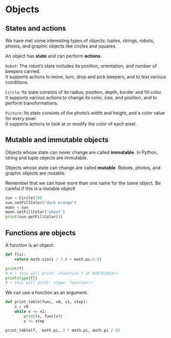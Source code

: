 # Objects

## States and actions

We have met some interesting types of objects: tuples, strings, robots, photos, and graphic objects like circles and squares.

An object has **state** and can perform **actions**.

`Robot`: The robot’s state includes its position, orientation, and number of beepers carried.  
It supports actions to move, turn, drop and pick beepers, and to test various conditions.

`Circle`: Its state consists of its radius, position, depth, border and fill color.  
It supports various actions to change its color, size, and position, and to perform transformations.

`Picture`: Its state consists of the photo’s width and height, and a color value for every pixel.  
It supports actions to look at or modify the color of each pixel.

## Mutable and immutable objects

Objects whose state can never change are called **immutable**. In Python, string and tuple objects are immutable.

Objects whose state can change are called **mutable**. Robots, photos, and graphic objects are mutable.

Remember that we can have more than one name for the same object. Be careful if this is a mutable object!

```python
sun = Circle(30)
sun.setFillColor("dark orange")
moon = sun
moon.setFillColor("wheat")
print(sun.getFillColor())
```

## Functions are objects

A function is an object:

```python
def f(x):
    return math.sin(x / 3.0 + math.pi/4.0)

print(f) 
# # ↑ this will print: <function f at 0xb7539a3c> 
print(type(f))   
# ↑ this will print: <type 'function'>
```

We can use a function as an argument:

```python
def print_table(func, x0, x1, step): 
    x = x0
    while x <= x1:
        print(x, func(x))
        x += step

print_table(f, -math.pi, 3 * math.pi, math.pi / 8)
```
